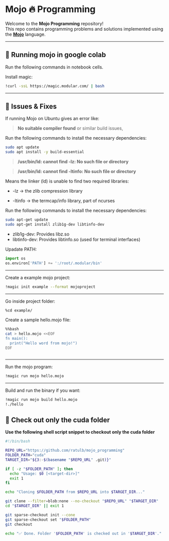# Mojo 🔥 Programming

Welcome to the **Mojo Programming** repository!  
This repo contains programming problems and solutions implemented using the **[Mojo](https://www.modular.com/mojo)** language.

---
## 📌 Running mojo in google colab
Run the following commands in notebook cells.

Install magic:
```bash
!curl -ssL https://magic.modular.com/ | bash
```
---

## 📌 Issues & Fixes

If running Mojo on Ubuntu gives an error like:

> **No suitable compiler found** or similar build issues,

Run the following commands to install the necessary dependencies:

```bash
sudo apt update
sudo apt install -y build-essential
```

> **/usr/bin/ld: cannot find -lz: No such file or directory**

> **/usr/bin/ld: cannot find -ltinfo: No such file or directory**

Means the linker (ld) is unable to find two required libraries:

* -lz → the zlib compression library

* -ltinfo → the termcap/info library, part of ncurses

Run the following commands to install the necessary dependencies:

```bash
sudo apt-get update
sudo apt-get install zlib1g-dev libtinfo-dev
```
* zlib1g-dev: Provides libz.so
* libtinfo-dev: Provides libtinfo.so (used for terminal interfaces)

Upadate PATH:

```python
import os
os.environ['PATH'] += ':/root/.modular/bin'
```
---
Create a example mojo project:
```bash
!magic init example --format mojoproject
```
---
Go inside project folder:
```bash
%cd example/
```
Create a sample hello.mojo file:

```bash
%%bash
cat > hello.mojo <<EOF
fn main():
  print("Hello word from mojo!")
EOF



```
----
Run the mojo program:
```bash
!magic run mojo hello.mojo
```
---
Build and run the binary if you want:
```bash
!magic run mojo build hello.mojo
!./hello

```
## 📌 Check out only the cuda folder

**Use the following shell script snippet to checkout only the cuda folder**

```bash
#!/bin/bash

REPO_URL="https://github.com/ratulb/mojo_programming"
FOLDER_PATH="cuda"
TARGET_DIR="${3:-$(basename "$REPO_URL" .git)}"

if [ -z "$FOLDER_PATH" ]; then
  echo "Usage: $0 [<target-dir>]"
  exit 1
fi

echo "Cloning $FOLDER_PATH from $REPO_URL into $TARGET_DIR..."

git clone --filter=blob:none --no-checkout "$REPO_URL" "$TARGET_DIR"
cd "$TARGET_DIR" || exit 1

git sparse-checkout init --cone
git sparse-checkout set "$FOLDER_PATH"
git checkout

echo "✅ Done. Folder '$FOLDER_PATH' is checked out in '$TARGET_DIR'."

```

```
